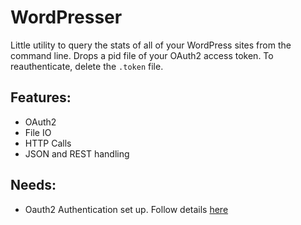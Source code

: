 # WordPresser

Little utility to query the stats of all of your WordPress sites from the command line. Drops a pid file of your OAuth2 access token. To reauthenticate, delete the `.token` file.

## Features:
 * OAuth2
 * File IO
 * HTTP Calls
 * JSON and REST handling


## Needs:
 * Oauth2 Authentication set up. Follow details [here](https://developer.wordpress.com/docs/oauth2/)